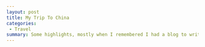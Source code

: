 ```yaml
---
layout: post
title: My Trip To China
categories: 
 - Travel
summary: Some highlights, mostly when I remembered I had a blog to write, from my summer trip
---
```



	


